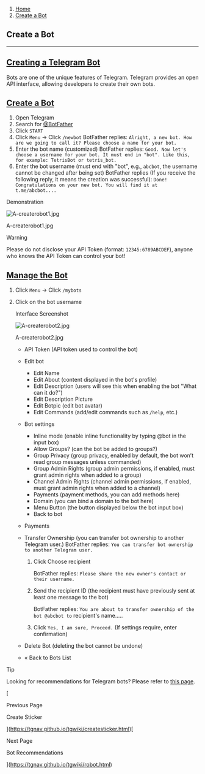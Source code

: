 1.  [Home](https://tgnav.github.io/tgwiki/)
2.  [Create a Bot](https://tgnav.github.io/tgwiki/createrobot.html)

## Create a Bot

* * *

## [Creating a Telegram Bot](#creating-a-telegram-bot)

Bots are one of the unique features of Telegram. Telegram provides an open API interface, allowing developers to create their own bots.

## [Create a Bot](#create-a-bot)

1.  Open Telegram
2.  Search for [@BotFather](https://t.me/botfather)
3.  Click `START`
4.  Click `Menu` -> Click `/newbot` BotFather replies: `Alright, a new bot. How are we going to call it? Please choose a name for your bot.`
5.  Enter the bot name (customized) BotFather replies: `Good. Now let's choose a username for your bot. It must end in "bot". Like this, for example: TetrisBot or tetris_bot.`
6.  Enter the bot username (must end with "bot", e.g., `abcbot`, the username cannot be changed after being set) BotFather replies (If you receive the following reply, it means the creation was successful): `Done! Congratulations on your new bot. You will find it at t.me/abcbot....`

Demonstration

![A-createrobot1.jpg](https://cdn.jsdelivr.net/gh/tgwiki/images/A/createrobot1.jpg)

A-createrobot1.jpg

Warning

Please do not disclose your API Token (format: `12345:6789ABCDEF`), anyone who knows the API Token can control your bot!

## [Manage the Bot](#manage-the-bot)

1.  Click `Menu` -> Click `/mybots`
    
2.  Click on the bot username
    
    Interface Screenshot
    
    ![A-createrobot2.jpg](https://cdn.jsdelivr.net/gh/tgwiki/images/A/createrobot2.jpg)
    
    A-createrobot2.jpg
    
    +   API Token (API token used to control the bot)
        
    +   Edit bot
        
        +   Edit Name
        +   Edit About (content displayed in the bot's profile)
        +   Edit Description (users will see this when enabling the bot "What can it do?")
        +   Edit Description Picture
        +   Edit Botpic (edit bot avatar)
        +   Edit Commands (add/edit commands such as `/help`, etc.)
    +   Bot settings
        
        +   Inline mode (enable inline functionality by typing @bot in the input box)
        +   Allow Groups? (can the bot be added to groups?)
        +   Group Privacy (group privacy, enabled by default, the bot won’t read group messages unless commanded)
        +   Group Admin Rights (group admin permissions, if enabled, must grant admin rights when added to a group)
        +   Channel Admin Rights (channel admin permissions, if enabled, must grant admin rights when added to a channel)
        +   Payments (payment methods, you can add methods here)
        +   Domain (you can bind a domain to the bot here)
        +   Menu Button (the button displayed below the bot input box)
        +   Back to bot
    +   Payments
        
    +   Transfer Ownership (you can transfer bot ownership to another Telegram user.) BotFather replies: `You can transfer bot ownership to another Telegram user.`
        
        1.  Click Choose recipient
            
            BotFather replies: `Please share the new owner's contact or their username.`
            
        2.  Send the recipient ID (the recipient must have previously sent at least one message to the bot)
            
            BotFather replies: `You are about to transfer ownership of the bot @abcbot to` recipient's name..... 
            
        3.  Click `Yes, I am sure, Proceed.` (If settings require, enter confirmation)
            
    +   Delete Bot (deleting the bot cannot be undone)
        
    +   « Back to Bots List
        

Tip

Looking for recommendations for Telegram bots? Please refer to [this page](https://tgnav.github.io/tgwiki/robot).

[

Previous Page

Create Sticker

](https://tgnav.github.io/tgwiki/createsticker.html)[

Next Page

Bot Recommendations

](https://tgnav.github.io/tgwiki/robot.html)